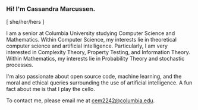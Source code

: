 ### Hi! I'm Cassandra Marcussen. 
\[ she/her/hers \]

I am a senior at Columbia University studying Computer Science and Mathematics. Within Computer Science, my interests lie in theoretical computer science and artificial intelligence. Particularly, I am very interested in Complexity Theory, Property Testing, and Information Theory. Within Mathematics, my interests lie in Probability Theory and stochastic processes.

I'm also passionate about open source code, machine learning, and the moral and ethical queries surrounding the use of artificial intelligence. A fun fact about me is that I play the cello.

To contact me, please email me at cem2242@columbia.edu.

<!--
**cassmarcussen/cassmarcussen** is a ✨ _special_ ✨ repository because its `README.md` (this file) appears on your GitHub profile.

Here are some ideas to get you started:

- 🔭 I’m currently working on ...
- 🌱 I’m currently learning ...
- 👯 I’m looking to collaborate on ...
- 🤔 I’m looking for help with ...
- 💬 Ask me about ...
- 📫 How to reach me: ...
- 😄 Pronouns: ...
- ⚡ Fun fact: ...
-->
